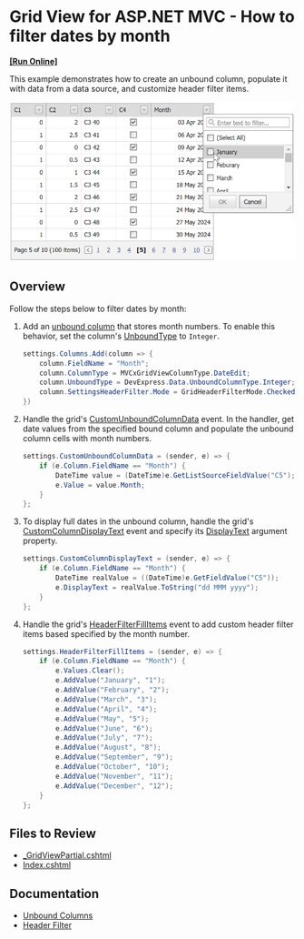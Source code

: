 # Grid View for ASP.NET MVC - How to filter dates by month
<!-- run online -->
**[[Run Online]](https://codecentral.devexpress.com/t328882/)**
<!-- run online end -->

This example demonstrates how to create an unbound column, populate it with data from a data source, and customize header filter items. 

![Filter Dates by Month](filterDates.png)

## Overview

Follow the steps below to filter dates by month:

1. Add an [unbound column](https://docs.devexpress.com/AspNetMvc/16859/components/grid-view/data-representation-basics/columns/unbound-columns) that stores month numbers. To enable this behavior, set the column's [UnboundType](https://docs.devexpress.com/AspNet/DevExpress.Web.GridViewDataColumn.UnboundType) to `Integer`.

    ```csharp
    settings.Columns.Add(column => {
        column.FieldName = "Month";
        column.ColumnType = MVCxGridViewColumnType.DateEdit;
        column.UnboundType = DevExpress.Data.UnboundColumnType.Integer;
        column.SettingsHeaderFilter.Mode = GridHeaderFilterMode.CheckedList;
    })
    ```

2. Handle the grid's [CustomUnboundColumnData](https://docs.devexpress.com/AspNetMvc/DevExpress.Web.Mvc.GridViewSettings.CustomUnboundColumnData) event. In the handler, get date values from the specified bound column and populate the unbound column cells with month numbers.

    ```cs
    settings.CustomUnboundColumnData = (sender, e) => {
        if (e.Column.FieldName == "Month") {
            DateTime value = (DateTime)e.GetListSourceFieldValue("C5");
            e.Value = value.Month;
        }
    };
    ```

3. To display full dates in the unbound column, handle the grid's [CustomColumnDisplayText](https://docs.devexpress.com/AspNetMvc/DevExpress.Web.Mvc.GridViewSettings.CustomColumnDisplayText) event and specify its [DisplayText](https://docs.devexpress.com/AspNet/DevExpress.Web.ASPxGridColumnDisplayTextEventArgs.DisplayText) argument property.

    ```cs
    settings.CustomColumnDisplayText = (sender, e) => {
        if (e.Column.FieldName == "Month") {
            DateTime realValue = ((DateTime)e.GetFieldValue("C5"));
            e.DisplayText = realValue.ToString("dd MMM yyyy");
        }
    };
    ```

4. Handle the grid's [HeaderFilterFillItems](https://docs.devexpress.com/AspNetMvc/DevExpress.Web.Mvc.GridViewSettings.HeaderFilterFillItems) event to add custom header filter items based specified by the month number.


    ```cs
    settings.HeaderFilterFillItems = (sender, e) => {
        if (e.Column.FieldName == "Month") {
            e.Values.Clear();
            e.AddValue("January", "1");
            e.AddValue("February", "2");
            e.AddValue("March", "3");
            e.AddValue("April", "4");
            e.AddValue("May", "5");
            e.AddValue("June", "6");
            e.AddValue("July", "7");
            e.AddValue("August", "8");
            e.AddValue("September", "9");
            e.AddValue("October", "10");
            e.AddValue("November", "11");
            e.AddValue("December", "12");
        }
    };
    ```

## Files to Review

* [_GridViewPartial.cshtml](./CS/GridViewBatchEdit/Views/Home/_GridViewPartial.cshtml)
* [Index.cshtml](./CS/GridViewBatchEdit/Views/Home/Index.cshtml)

## Documentation

* [Unbound Columns](https://docs.devexpress.com/AspNetMvc/16859/components/grid-view/data-representation-basics/columns/unbound-columns)
* [Header Filter](https://docs.devexpress.com/AspNetMvc/120468/components/grid-view/data-shaping-and-manipulation/filtering/header-filter)

